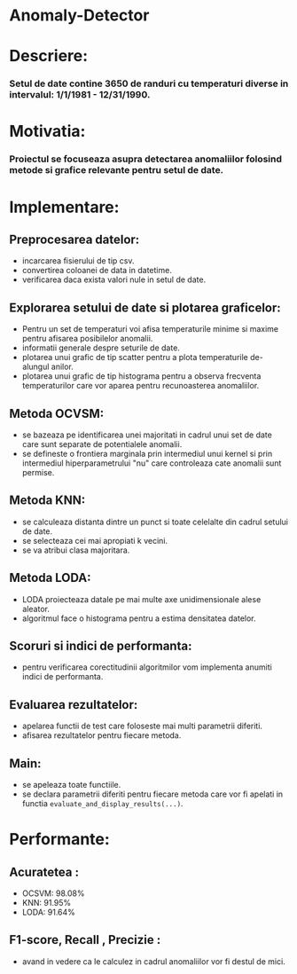 # Anomaly-Detector
# Descriere:
### Setul de date contine 3650 de randuri cu temperaturi diverse in intervalul: 1/1/1981 - 12/31/1990.
# Motivatia:
### Proiectul se focuseaza asupra detectarea anomaliilor folosind metode si grafice relevante pentru setul de date.
# Implementare:
  ## Preprocesarea datelor:
  -  incarcarea fisierului de tip csv.
  -  convertirea coloanei de data in datetime.
  -  verificarea daca exista valori nule in setul de date.
  ## Explorarea setului de date si plotarea graficelor:
  -  Pentru un set de temperaturi voi afisa temperaturile minime si maxime pentru afisarea posibilelor anomalii.
  -  informatii generale despre seturile de date.
  -  plotarea unui grafic de tip scatter pentru a plota temperaturile de-alungul anilor.
  -  plotarea unui grafic de tip histograma pentru a observa frecventa temperaturilor care vor aparea pentru recunoasterea anomaliilor.
  ## Metoda OCVSM:
  -  se bazeaza pe identificarea unei majoritati in cadrul unui set de date care sunt separate de potentialele anomalii.
  -  se defineste o frontiera marginala prin intermediul unui kernel si prin intermediul hiperparametrului "nu" care controleaza cate anomalii sunt permise.
  ## Metoda KNN:
  -  se calculeaza distanta dintre un punct si toate celelalte din cadrul setului de date.
  -  se selecteaza cei mai apropiati k vecini.
  -  se va atribui clasa majoritara.
  ## Metoda LODA:
  -  LODA proiecteaza datale pe mai multe axe unidimensionale alese aleator.
  -  algoritmul face o histograma pentru a estima densitatea datelor.
  ## Scoruri si indici de performanta:
  -  pentru verificarea corectitudinii algoritmilor vom implementa anumiti indici de performanta.
  ## Evaluarea rezultatelor:
  -  apelarea functii de test care foloseste mai multi parametrii diferiti.
  -  afisarea rezultatelor pentru fiecare metoda.
  ## Main:
  -  se apeleaza toate functiile.
  -  se declara parametrii diferiti pentru fiecare metoda care vor fi apelati in functia `evaluate_and_display_results(...)`.
# Performante:
  ## Acuratetea :
  - OCSVM: 98.08%
  - KNN: 91.95%
  - LODA: 91.64%
  ## F1-score, Recall , Precizie :
  - avand in vedere ca le calculez in cadrul anomaliilor vor fi destul de mici.
